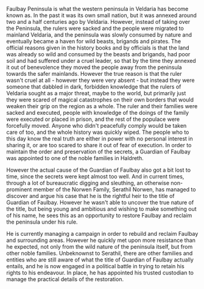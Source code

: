 Faulbay Peninsula is what the western peninsula in Veldaria has become known as. In the past it was its own small nation, but it was annexed around two and a half centuries ago by Veldaria. However, instead of taking over the Peninsula, the rulers were sacked and the people were migrated to mainland Veldaria, and the peninsula was slowly consumed by nature and eventually became a haven for wild beasts, brigands and pirates. The official reasons given in the history books and by officials is that the land was already so wild and consumed by the beasts and brigands, had poor soil and had suffered under a cruel leader, so that by the time they annexed it out of benevolence they moved the people away from the peninsula towards the safer mainlands. However the true reason is that the ruler wasn't cruel at all - however they were very absent - but instead they were someone that dabbled in dark, forbidden knowledge that the rulers of Veldaria sought as a major threat, maybe to the world, but primarily just they were scared of magical catastrophes on their own borders that would weaken their grip on the region as a whole. The ruler and their families were sacked and executed, people with knowledge of the doings of the family were executed or placed in prison, and the rest of the populace were forcefully moved. Anyone who didn't peacefully comply would be taken care of too, and the whole history was quickly wiped. The people who to this day know the real truth are either in power with no personal interest in sharing it, or are too scared to share it out of fear of execution. In order to maintain the order and preservation of the secrets, a Guardian of Faulbay was appointed to one of the noble families in Haldreth.

However the actual cause of the Guardian of Faulbay also got a bit lost to time, since the secrets were kept almost too well. And in current times, through a lot of bureaucratic digging and sleuthing, an otherwise non-prominent member of the  Norwen Family, Serathil Norwen, has managed to discover and argue his case that he is the rightful heir to the title of Guardian of Faulbay. However he wasn't able to uncover the true nature of the title, but being young and ambitious and wishing to make something out of his name, he sees this as an opportunity to restore Faulbay and reclaim the peninsula under his rule.

He is currently managing a campaign in order to rebuild and reclaim Faulbay and surrounding areas. However he quickly met upon more resistance than he expected, not only from the wild nature of the peninsula itself, but from other noble families. Unbeknownst to Serathil, there are other families and entities who are still aware of what the title of Guardian of Faulbay actually entails, and he is now engaged in a political battle in trying to retain his rights to his endeavour. In place, he has appointed his trusted custodian to manage the practical details of the restoration.